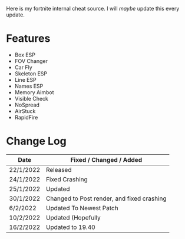 Here is my fortnite internal cheat source. I will *maybe* update this every update.

# Features
* Box ESP
* FOV Changer
* Car Fly
* Skeleton ESP
* Line ESP
* Names ESP
* Memory Aimbot
* Visible Check
* NoSpread
* AirStuck
* RapidFire


# Change Log 
| Date         | Fixed / Changed / Added |
| ------------ | ----------------------- |
| 22/1/2022   | Released                |
| 24/1/2022   | Fixed Crashing          |
| 25/1/2022   | Updated                 |
| 30/1/2022   | Changed to Post render, and fixed crashing                 |
| 6/2/2022   | Updated To Newest Patch                |
| 10/2/2022   | Updated       (Hopefully          |
| 16/2/2022   | Updated  to 19.40          |

